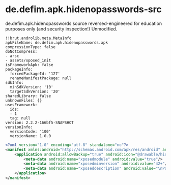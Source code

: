 <h1>de.defim.apk.hidenopasswords-src</h1>

de.defim.apk.hidenopasswords source reversed-engineered for education purposes only (and security inspection!) Unmodified.

```
!!brut.androlib.meta.MetaInfo
apkFileName: de.defim.apk.hidenopasswords.apk
compressionType: false
doNotCompress:
- arsc
- assets/xposed_init
isFrameworkApk: false
packageInfo:
  forcedPackageId: '127'
  renameManifestPackage: null
sdkInfo:
  minSdkVersion: '10'
  targetSdkVersion: '20'
sharedLibrary: false
unknownFiles: {}
usesFramework:
  ids:
  - 1
  tag: null
version: 2.2.2-166bf5-SNAPSHOT
versionInfo:
  versionCode: '100'
  versionName: 1.0.0
```

```xml
<?xml version="1.0" encoding="utf-8" standalone="no"?>
<manifest xmlns:android="http://schemas.android.com/apk/res/android" android:installLocation="internalOnly" package="de.defim.apk.hidenopasswords">
    <application android:allowBackup="true" android:icon="@drawable/hidenopasswords" android:label="@string/app_name">
        <meta-data android:name="xposedmodule" android:value="true"/>
        <meta-data android:name="xposedminversion" android:value="42+"/>
        <meta-data android:name="xposeddescription" android:value="\nPasswords are no longer hidden.\n\n"/>
    </application>
</manifest>
```
